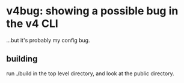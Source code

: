 # v4bug: showing a possible bug in the v4 CLI

...but it's probably my config bug.

## building

run ./build in the top level directory, and look at the public directory.
